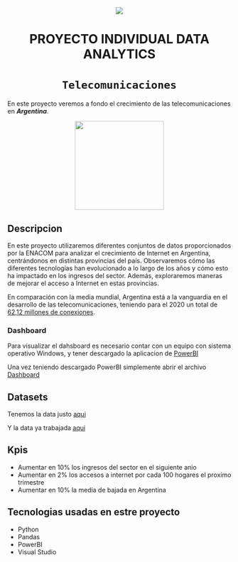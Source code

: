 <p align='center'>
<img src ="https://d31uz8lwfmyn8g.cloudfront.net/Assets/logo-henry-white-lg.png">
<p>

<h1 align='center'>
 <b>PROYECTO INDIVIDUAL DATA ANALYTICS</b>
</h1>
 
# <h1 align="center">**`Telecomunicaciones`**</h1>

En este proyecto veremos a fondo el crecimiento de las telecomunicaciones en ***Argentina***.
<p align='center'>
<img src = 'https://newses.cgtn.com/n/BfJIA-CAA-HAA/BceGDAA.jpg' height = 200>
<p>


## **Descripcion**

En este proyecto utilizaremos diferentes conjuntos de datos proporcionados por la ENACOM para analizar el crecimiento de Internet en Argentina, centrándonos en distintas provincias del país. Observaremos cómo las diferentes tecnologías han evolucionado a lo largo de los años y cómo esto ha impactado en los ingresos del sector. Además, exploraremos maneras de mejorar el acceso a Internet en estas provincias.

En comparación con la media mundial, Argentina está a la vanguardia en el desarrollo de las telecomunicaciones, teniendo para el 2020 un total de [62,12 millones de conexiones](https://www.datosmundial.com/america/argentina/telecomunicacion.php). 

 
### **Dashboard**
Para visualizar el dahsboard es necesario contar con un equipo con sistema operativo Windows, y tener descargado la aplicacion de [PowerBI](https://powerbi.microsoft.com/en-us/downloads/)

Una vez teniendo descargado PowerBI simplemente abrir el archivo [Dashboard](https://github.com/ReneRamosTrvn/data_analytics_project/blob/main/dashboard.pbix)


## **Datasets**
Tenemos la data justo [aqui](https://github.com/ReneRamosTrvn/data_analytics_project/tree/main/datasets)

Y la data ya trabajada [aqui](https://github.com/ReneRamosTrvn/data_analytics_project/tree/main/clean_datasets)


## **Kpis**
- Aumentar en 10% los ingresos del sector en el siguiente anio
- Aumentar en 2% los accesos a internet por cada 100 hogares el proximo trimestre
- Aumentar en 10% la media de bajada en Argentina

## **Tecnologias usadas en estre proyecto**
- Python
- Pandas
- PowerBI
- Visual Studio
